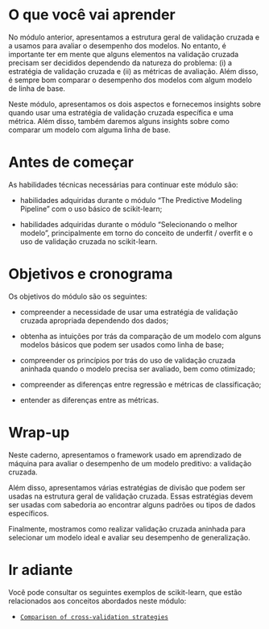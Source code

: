 # O que você vai aprender

No módulo anterior, apresentamos a estrutura geral de validação cruzada e a usamos para avaliar o desempenho dos modelos. No entanto, é importante ter em mente que alguns elementos na validação cruzada precisam ser decididos dependendo da natureza do problema: (i) a estratégia de validação cruzada e (ii) as métricas de avaliação. Além disso, é sempre bom comparar o desempenho dos modelos com algum modelo de linha de base. 

Neste módulo, apresentamos os dois aspectos e fornecemos insights sobre quando usar uma estratégia de validação cruzada específica e uma métrica. Além disso, também daremos alguns insights sobre como comparar um modelo com alguma linha de base.

# Antes de começar

As habilidades técnicas necessárias para continuar este módulo são:

* habilidades adquiridas durante o módulo “The Predictive Modeling Pipeline” com o uso básico de scikit-learn;

* habilidades adquiridas durante o módulo “Selecionando o melhor modelo”, principalmente em torno do conceito de underfit / overfit e o uso de validação cruzada no scikit-learn.

# Objetivos e cronograma

Os objetivos do módulo são os seguintes:

* compreender a necessidade de usar uma estratégia de validação cruzada apropriada dependendo dos dados;

* obtenha as intuições por trás da comparação de um modelo com alguns modelos básicos que podem ser usados ​​como linha de base;

* compreender os princípios por trás do uso de validação cruzada aninhada quando o modelo precisa ser avaliado, bem como otimizado;

* compreender as diferenças entre regressão e métricas de classificação;

* entender as diferenças entre as métricas.

# Wrap-up

Neste caderno, apresentamos o framework usado em aprendizado de máquina para avaliar o desempenho de um modelo preditivo: a validação cruzada.

Além disso, apresentamos várias estratégias de divisão que podem ser usadas na estrutura geral de validação cruzada. Essas estratégias devem ser usadas com sabedoria ao encontrar alguns padrões ou tipos de dados específicos.

Finalmente, mostramos como realizar validação cruzada aninhada para selecionar um modelo ideal e avaliar seu desempenho de generalização.

# Ir adiante

Você pode consultar os seguintes exemplos de scikit-learn, que estão relacionados aos conceitos abordados neste módulo:

* [`Comparison of cross-validation strategies`](https://scikit-learn.org/stable/auto_examples/model_selection/plot_cv_indices.html#sphx-glr-auto-examples-model-selection-plot-cv-indices-py)
